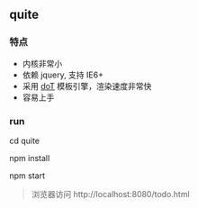 ## quite

### 特点

* 内核非常小
* 依赖 jquery, 支持 IE6+
* 采用 [doT](http://olado.github.io/doT/) 模板引擎，渲染速度非常快
* 容易上手

### run

  cd quite

  npm install

  npm start

> 浏览器访问 http://localhost:8080/todo.html